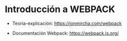 # Introducción a WEBPACK 

* Teoria-explicación: https://jonmircha.com/webpack

* Documentación Webpack: https://webpack.js.org/